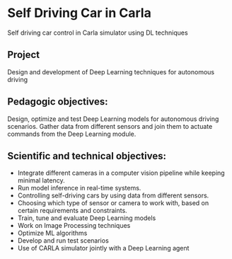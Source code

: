 # Self Driving Car in Carla
Self driving car control in Carla simulator using DL techniques

## Project
Design and development of Deep Learning techniques for autonomous driving

## Pedagogic objectives:
Design, optimize and test Deep Learning models for autonomous driving scenarios. Gather data from different sensors and join them to actuate commands from the Deep Learning module.

## Scientific and technical objectives:
- Integrate different cameras in a computer vision pipeline while keeping minimal latency.
- Run model inference in real-time systems.
- Controlling self-driving cars by using data from different sensors.
- Choosing which type of sensor or camera to work with, based on certain requirements and constraints.
- Train, tune and evaluate Deep Learning models
- Work on Image Processing techniques
- Optimize ML algorithms
- Develop and run test scenarios
- Use of CARLA simulator jointly with a Deep Learning agent
